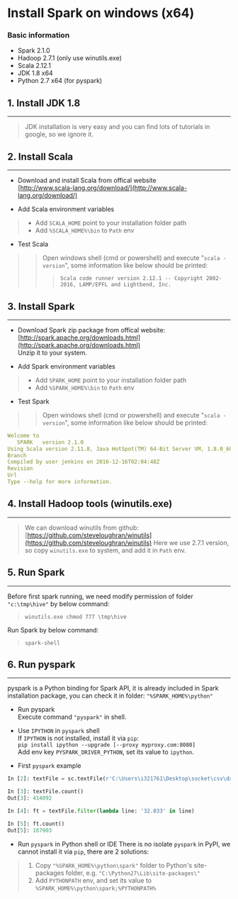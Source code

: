 # Install Spark on windows (x64)

### Basic information
* Spark 2.1.0
* Hadoop 2.7.1 (only use winutils.exe)
* Scala 2.12.1
* JDK 1.8 x64
* Python 2.7 x64 (for pyspark)

## 1. Install JDK 1.8
----
> JDK installation is very easy and you can find lots of tutorials in google, so we ignore it.


## 2. Install Scala
----
* Download and install Scala from offical website  
  [http://www.scala-lang.org/download/](http://www.scala-lang.org/download/)


* Add Scala environment variables
> - Add `SCALA_HOME` point to your installation folder path
> - Add `%SCALA_HOME%\bin` to `Path` env 

* Test Scala
>>  Open windows shell (cmd or powershell) and execute "`scala -version`", some information like below should be printed:  
>>>`Scala code runner version 2.12.1 -- Copyright 2002-2016, LAMP/EPFL and Lightbend, Inc.`


## 3. Install Spark
----
* Download Spark zip package from offical website:  
[http://spark.apache.org/downloads.html](http://spark.apache.org/downloads.html)  
 Unzip it to your system.

* Add Spark environment variables
> - Add `SPARK_HOME` point to your installation folder path
> - Add `%SPARK_HOME%\bin` to `Path` env

*  Test Spark
>>  Open windows shell (cmd or powershell) and execute "`scala -version`", some information like below should be printed:  
``` yml
Welcome to
   SPARK   version 2.1.0
Using Scala version 2.11.8, Java HotSpot(TM) 64-Bit Server VM, 1.8.0_60
Branch
Compiled by user jenkins on 2016-12-16T02:04:48Z
Revision
Url
Type --help for more information.  
```

## 4. Install Hadoop tools (winutils.exe)
----
> We can download winutils from github:  
[https://github.com/steveloughran/winutils](https://github.com/steveloughran/winutils)
> Here we use 2.7.1 version, so copy `winutils.exe` to system, and add it in `Path` env.

## 5. Run Spark
----
Before first spark running, we need modify permission of folder `"c:\tmp\hive"` by below command:  
> `winutils.exe chmod 777 \tmp\hive`  

Run Spark by below command:  
> `spark-shell`

## 6. Run pyspark
----
pyspark is a Python binding for Spark API, it is already included in Spark installation package, you can check it in folder: `"%SPARK_HOME%\python"`
* Run pyspark  
Execute command `"pyspark"` in shell.  

* Use `IPYTHON` in `pyspark` shell  
If `IPYTHON` is not installed, install it via `pip`:  
`pip install ipython --upgrade [--proxy myproxy.com:8080]`  
Add env key `PYSPARK_DRIVER_PYTHON`, set its value to `ipython`.

* First `pyspark` example
``` python
In [2]: textFile = sc.textFile(r'C:\Users\i321761\Desktop\socket\csv\data.csv')

In [3]: textFile.count()
Out[3]: 414092

In [4]: ft = textFile.filter(lambda line: '32.033' in line)

In [5]: ft.count()
Out[5]: 167903
```

* Run `pyspark` in Python shell or IDE
There is no isolate `pyspark` in PyPI, we cannot install it via `pip`, there are 2 solutions:
> 1. Copy `"%SPARK_HOME%\python\spark"` folder to Python's site-packages folder, e.g. `"C:\Python27\Lib\site-packages\"`
> 2. Add `PYTHONPATH` env, and set its value to `%SPARK_HOME%\python\spark;%PYTHONPATH%`
